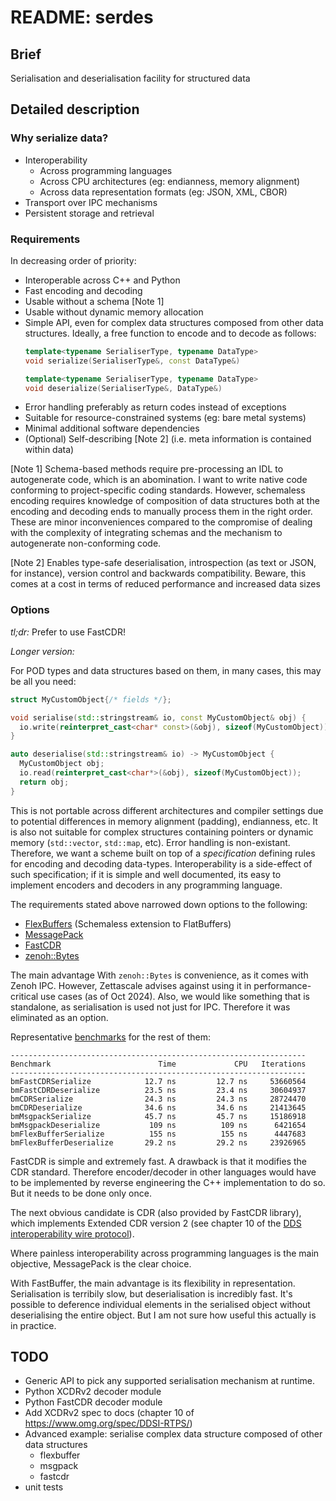 # README: serdes

## Brief

Serialisation and deserialisation facility for structured data

## Detailed description

### Why serialize data?

- Interoperability
  - Across programming languages
  - Across CPU architectures (eg: endianness, memory alignment)
  - Across data representation formats (eg: JSON, XML, CBOR)
- Transport over IPC mechanisms
- Persistent storage and retrieval

### Requirements

In decreasing order of priority:

- Interoperable across C++ and Python
- Fast encoding and decoding
- Usable without a schema [Note 1]
- Usable without dynamic memory allocation
- Simple API, even for complex data structures composed from other data structures. Ideally, a free function to encode and to decode as follows:
  ```c++
  template<typename SerialiserType, typename DataType>
  void serialize(SerialiserType&, const DataType&)

  template<typename SerialiserType, typename DataType>
  void deserialize(SerialiserType&, DataType&)  
  ```
- Error handling preferably as return codes instead of exceptions
- Suitable for resource-constrained systems (eg: bare metal systems)
- Minimal additional software dependencies
- (Optional) Self-describing [Note 2] (i.e. meta information is contained within data)

[Note 1] Schema-based methods require pre-processing an IDL to autogenerate code, which is an abomination. I want to write native code conforming to project-specific coding standards. However, schemaless encoding requires knowledge of composition of data structures both at the encoding and decoding ends to manually process them in the right order. These are minor inconveniences compared to the compromise of dealing with the complexity of integrating schemas and the mechanism to autogenerate non-conforming code.

[Note 2] Enables type-safe deserialisation, introspection (as text or JSON, for instance), version control and backwards compatibility. Beware, this comes at a cost in terms of reduced performance and increased data sizes

### Options

*tl;dr:* Prefer to use FastCDR! 

*Longer version:*

For POD types and data structures based on them, in many cases, this may be all you need:

```c++
struct MyCustomObject{/* fields */};

void serialise(std::stringstream& io, const MyCustomObject& obj) {
  io.write(reinterpret_cast<char* const>(&obj), sizeof(MyCustomObject));
}

auto deserialise(std::stringstream& io) -> MyCustomObject {
  MyCustomObject obj;
  io.read(reinterpret_cast<char*>(&obj), sizeof(MyCustomObject));
  return obj;
}
```

This is not portable across different architectures and compiler settings due to potential differences in memory alignment (padding), endianness, etc. It is also not suitable for complex structures containing pointers or dynamic memory (`std::vector`, `std::map`, etc). Error handling is non-existant. Therefore, we want a scheme built on top of a _specification_ defining rules for encoding and decoding data-types. Interoperability is a side-effect of such specification; if it is simple and well documented, its easy to implement encoders and decoders in any programming language.

The requirements stated above narrowed down options to the following:

- [FlexBuffers](https://flatbuffers.dev/flexbuffers.html) (Schemaless extension to FlatBuffers)
- [MessagePack](https://msgpack.org/)
- [FastCDR](https://github.com/eProsima/Fast-CDR)
- [zenoh::Bytes](https://zenoh-cpp.readthedocs.io/en/latest/serialization_deserialization.html)

The main advantage With `zenoh::Bytes` is convenience, as it comes with Zenoh IPC. However, Zettascale advises against using it in performance-critical use cases (as of Oct 2024). Also, we would like something that is standalone, as serialisation is used not just for IPC. Therefore it was eliminated as an option.

Representative [benchmarks](./examples/bench.cpp) for the rest of them: 

```text
------------------------------------------------------------------
Benchmark                        Time             CPU   Iterations
------------------------------------------------------------------
bmFastCDRSerialize            12.7 ns         12.7 ns     53660564
bmFastCDRDeserialize          23.5 ns         23.4 ns     30604937
bmCDRSerialize                24.3 ns         24.3 ns     28724470
bmCDRDeserialize              34.6 ns         34.6 ns     21413645
bmMsgpackSerialize            45.7 ns         45.7 ns     15186918
bmMsgpackDeserialize           109 ns          109 ns      6421654
bmFlexBufferSerialize          155 ns          155 ns      4447683
bmFlexBufferDeserialize       29.2 ns         29.2 ns     23926965
```

FastCDR is simple and extremely fast. A drawback is that it modifies the CDR standard. Therefore  encoder/decoder in other languages would have to be implemented by reverse engineering the C++ implementation to do so. But it needs to be done only once.

The next obvious candidate is CDR (also provided by FastCDR library), which implements Extended CDR version 2 (see chapter 10 of the [DDS interoperability wire protocol](https://www.omg.org/spec/DDSI-RTPS/)).

Where painless interoperability across programming languages is the main objective, MessagePack is the clear choice. 

With FastBuffer, the main advantage is its flexibility in representation. Serialisation is terribily slow, but deserialisation is incredibly fast. It's  possible to deference individual elements in the serialised object without deserialising the entire object. But I am not sure how useful this actually is in practice.

## TODO

- Generic API to pick any supported serialisation mechanism at runtime.
- Python XCDRv2 decoder module
- Python FastCDR decoder module
- Add XCDRv2 spec to docs (chapter 10 of https://www.omg.org/spec/DDSI-RTPS/)
- Advanced example: serialise complex data structure composed of other data structures
  - flexbuffer
  - msgpack
  - fastcdr
- unit tests